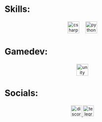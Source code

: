 <h1 align="left">Skills:</h1>

###

<div align="center">
  <img src="https://img.shields.io/badge/C Sharp-239120?logo=csharp&logoColor=white&style=for-the-badge" height="38" alt="csharp logo"  />
  <img width="12" />
  <img src="https://img.shields.io/badge/Python-3776AB?logo=python&logoColor=white&style=for-the-badge" height="38" alt="python logo"  />
</div>

###

<h1 align="left">Gamedev:</h1>

###

<div align="center">
  <img src="https://img.shields.io/badge/Unity-FFFFFF?logo=unity&logoColor=black&style=for-the-badge" height="38" alt="unity logo"  />
</div>

###

<h1 align="left">Socials:</h1>

###

<div align="center">
  <a href="https://discord.com/channels/@me" target="_blank">
    <img src="https://img.shields.io/static/v1?message=Discord&logo=discord&label=_tezzito&color=7289DA&logoColor=bwhite&labelColor=black&style=for-the-badge" height="35" alt="discord logo"  />
  </a>
  <a href="https://web.telegram.org/k/" target="_blank">
    <img src="https://img.shields.io/static/v1?message=Telegram&logo=telegram&label=@tezzito&color=2CA5E0&logoColor=white&labelColor=black&style=for-the-badge" height="35" alt="telegram logo"  />
  </a>
</div>

###
